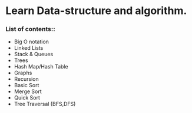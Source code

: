 # Learn Data-structure and algorithm.

### List of contents::
- Big O notation
- Linked Lists
- Stack & Queues
- Trees 
- Hash Map/Hash Table
- Graphs
- Recursion
- Basic Sort
- Merge Sort
- Quick Sort
- Tree Traversal (BFS,DFS)
